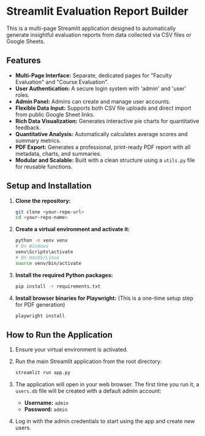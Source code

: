 # Streamlit Evaluation Report Builder

This is a multi-page Streamlit application designed to automatically generate insightful evaluation reports from data collected via CSV files or Google Sheets.

## Features

- **Multi-Page Interface:** Separate, dedicated pages for "Faculty Evaluation" and "Course Evaluation".
- **User Authentication:** A secure login system with 'admin' and 'user' roles.
- **Admin Panel:** Admins can create and manage user accounts.
- **Flexible Data Input:** Supports both CSV file uploads and direct import from public Google Sheet links.
- **Rich Data Visualization:** Generates interactive pie charts for quantitative feedback.
- **Quantitative Analysis:** Automatically calculates average scores and summary metrics.
- **PDF Export:** Generates a professional, print-ready PDF report with all metadata, charts, and summaries.
- **Modular and Scalable:** Built with a clean structure using a `utils.py` file for reusable functions.

## Setup and Installation

1.  **Clone the repository:**
    ```bash
    git clone <your-repo-url>
    cd <your-repo-name>
    ```

2.  **Create a virtual environment and activate it:**
    ```bash
    python -m venv venv
    # On Windows
    venv\Scripts\activate
    # On macOS/Linux
    source venv/bin/activate
    ```

3.  **Install the required Python packages:**
    ```bash
    pip install -r requirements.txt
    ```

4.  **Install browser binaries for Playwright:**
    (This is a one-time setup step for PDF generation)
    ```bash
    playwright install
    ```

## How to Run the Application

1.  Ensure your virtual environment is activated.
2.  Run the main Streamlit application from the root directory:
    ```bash
    streamlit run app.py
    ```
3.  The application will open in your web browser. The first time you run it, a `users.db` file will be created with a default admin account:
    - **Username:** `admin`
    - **Password:** `admin`

4.  Log in with the admin credentials to start using the app and create new users.